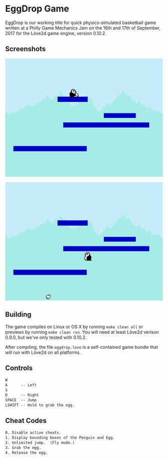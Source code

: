 # EggDrop Game

EggDrop is our working title for quick physics-simulated basketball
game written at a Philly Game Mechanics Jam on the 16th and 17th of
September, 2017 for the Löve2d game engine, version 0.10.2.

## Screenshots

![With Egg](screenshots/withegg.png?raw=true "With Egg")

![No Egg](screenshots/noegg.png?raw=true "No Egg")

## Building

The game compiles on Linux or OS X by running `make clean all` or
previews by running `make clean run`.  You will need at least Löve2d
verison 0.9.0, but we've only tested with 0.10.2.

After compiling, the file `eggdrop.love` is a self-contained game
bundle that will run with Löve2d on all platforms.

## Controls

```
W
A      -- Left
S
D      -- Right
SPACE  -- Jump
LSHIFT -- Hold to grab the egg.
```

## Cheat Codes

```
0. Disable active cheats.
1. Display bounding boxes of the Penguin and Egg.
2. Unlimited jump.  (Fly mode.)
3. Grab the egg.
4. Release the egg.
```